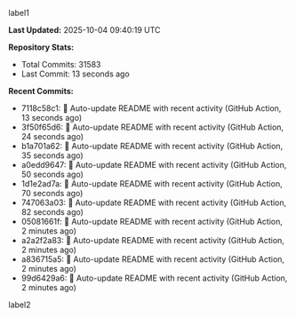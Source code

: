 
label1 
<!-- ACTIVITY_START -->
**Last Updated:** 2025-10-04 09:40:19 UTC

**Repository Stats:**
- Total Commits: 31583
- Last Commit: 13 seconds ago

**Recent Commits:**
- 7118c58c1: 🤖 Auto-update README with recent activity (GitHub Action, 13 seconds ago)
- 3f50f65d6: 🤖 Auto-update README with recent activity (GitHub Action, 24 seconds ago)
- b1a701a62: 🤖 Auto-update README with recent activity (GitHub Action, 35 seconds ago)
- a0edd9647: 🤖 Auto-update README with recent activity (GitHub Action, 50 seconds ago)
- 1d1e2ad7a: 🤖 Auto-update README with recent activity (GitHub Action, 70 seconds ago)
- 747063a03: 🤖 Auto-update README with recent activity (GitHub Action, 82 seconds ago)
- 05081661f: 🤖 Auto-update README with recent activity (GitHub Action, 2 minutes ago)
- a2a2f2a83: 🤖 Auto-update README with recent activity (GitHub Action, 2 minutes ago)
- a836715a5: 🤖 Auto-update README with recent activity (GitHub Action, 2 minutes ago)
- 99d6429a6: 🤖 Auto-update README with recent activity (GitHub Action, 2 minutes ago)
<!-- ACTIVITY_END -->

label2
